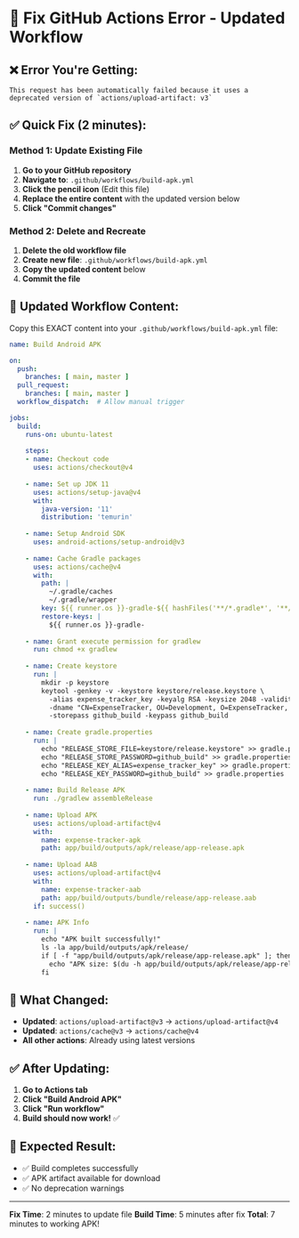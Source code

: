# 🔧 Fix GitHub Actions Error - Updated Workflow

## ❌ Error You're Getting:
```
This request has been automatically failed because it uses a deprecated version of `actions/upload-artifact: v3`
```

## ✅ Quick Fix (2 minutes):

### Method 1: Update Existing File
1. **Go to your GitHub repository**
2. **Navigate to**: `.github/workflows/build-apk.yml`
3. **Click the pencil icon** (Edit this file)
4. **Replace the entire content** with the updated version below
5. **Click "Commit changes"**

### Method 2: Delete and Recreate
1. **Delete the old workflow file**
2. **Create new file**: `.github/workflows/build-apk.yml`
3. **Copy the updated content** below
4. **Commit the file**

## 📝 Updated Workflow Content:

Copy this EXACT content into your `.github/workflows/build-apk.yml` file:

```yaml
name: Build Android APK

on:
  push:
    branches: [ main, master ]
  pull_request:
    branches: [ main, master ]
  workflow_dispatch:  # Allow manual trigger

jobs:
  build:
    runs-on: ubuntu-latest
    
    steps:
    - name: Checkout code
      uses: actions/checkout@v4
      
    - name: Set up JDK 11
      uses: actions/setup-java@v4
      with:
        java-version: '11'
        distribution: 'temurin'
        
    - name: Setup Android SDK
      uses: android-actions/setup-android@v3
      
    - name: Cache Gradle packages
      uses: actions/cache@v4
      with:
        path: |
          ~/.gradle/caches
          ~/.gradle/wrapper
        key: ${{ runner.os }}-gradle-${{ hashFiles('**/*.gradle*', '**/gradle-wrapper.properties') }}
        restore-keys: |
          ${{ runner.os }}-gradle-
          
    - name: Grant execute permission for gradlew
      run: chmod +x gradlew
      
    - name: Create keystore
      run: |
        mkdir -p keystore
        keytool -genkey -v -keystore keystore/release.keystore \
          -alias expense_tracker_key -keyalg RSA -keysize 2048 -validity 10000 \
          -dname "CN=ExpenseTracker, OU=Development, O=ExpenseTracker, L=City, S=State, C=US" \
          -storepass github_build -keypass github_build
          
    - name: Create gradle.properties
      run: |
        echo "RELEASE_STORE_FILE=keystore/release.keystore" >> gradle.properties
        echo "RELEASE_STORE_PASSWORD=github_build" >> gradle.properties
        echo "RELEASE_KEY_ALIAS=expense_tracker_key" >> gradle.properties
        echo "RELEASE_KEY_PASSWORD=github_build" >> gradle.properties
        
    - name: Build Release APK
      run: ./gradlew assembleRelease
      
    - name: Upload APK
      uses: actions/upload-artifact@v4
      with:
        name: expense-tracker-apk
        path: app/build/outputs/apk/release/app-release.apk
        
    - name: Upload AAB
      uses: actions/upload-artifact@v4
      with:
        name: expense-tracker-aab
        path: app/build/outputs/bundle/release/app-release.aab
      if: success()
      
    - name: APK Info
      run: |
        echo "APK built successfully!"
        ls -la app/build/outputs/apk/release/
        if [ -f "app/build/outputs/apk/release/app-release.apk" ]; then
          echo "APK size: $(du -h app/build/outputs/apk/release/app-release.apk | cut -f1)"
        fi
```

## 🔄 What Changed:
- **Updated**: `actions/upload-artifact@v3` → `actions/upload-artifact@v4`
- **Updated**: `actions/cache@v3` → `actions/cache@v4`
- **All other actions**: Already using latest versions

## ✅ After Updating:

1. **Go to Actions tab**
2. **Click "Build Android APK"**
3. **Click "Run workflow"**
4. **Build should now work!** ✅

## 🎯 Expected Result:
- ✅ Build completes successfully
- ✅ APK artifact available for download
- ✅ No deprecation warnings

---

**Fix Time**: 2 minutes to update file
**Build Time**: 5 minutes after fix
**Total**: 7 minutes to working APK!